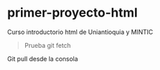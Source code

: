 # primer-proyecto-html
Curso introductorio html de  Uniantioquia y MINTIC


> Prueba git fetch

Git pull desde la consola
